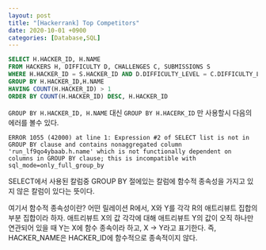 ```yaml
---
layout: post
title: "[Hackerrank] Top Competitors"
date: 2020-10-01 +0900
categories: [Database,SQL]
---
```

``` sql
SELECT H.HACKER_ID, H.NAME
FROM HACKERS H, DIFFICULTY D, CHALLENGES C, SUBMISSIONS S
WHERE H.HACKER_ID = S.HACKER_ID AND D.DIFFICULTY_LEVEL = C.DIFFICULTY_LEVEL AND C.CHALLENGE_ID = S.CHALLENGE_ID AND S.SCORE = D.SCORE
GROUP BY H.HACKER_ID,H.NAME
HAVING COUNT(H.HACKER_ID) > 1
ORDER BY COUNT(H.HACKER_ID) DESC, H.HACKER_ID
```
`GROUP BY H.HACKER_ID, H.NAME` 대신 `GROUP BY H.HACERK_ID` 만 사용할시 다음의 에러를 볼수 있다.  

`ERROR 1055 (42000) at line 1: Expression #2 of SELECT list is not in GROUP BY clause and contains nonaggregated column 'run_lf9qo4ybaab.h.name' which is not functionally dependent on columns in GROUP BY clause; this is incompatible with sql_mode=only_full_group_by`

SELECT에서 사용된 칼럼중 GROUP BY 절에있는 칼럼에 함수적 종속성을 가지고 있지 않은 칼럼이 있다는 뜻이다.

여기서 함수적 종속성이란?
어떤 릴레이션 R에서, X와 Y를 각각 R의 애트리뷰트 집합의 부분 집합이라 하자. 애트리뷰트 X의 값 각각에 대해 애트리뷰트 Y의 값이 오직 하나만 연관되어 있을 때 Y는 X에 함수 종속이라 하고, X → Y라고 표기한다.
즉, HACKER_NAME은 HACKER_ID에 함수적으로 종속적이지 않다.
